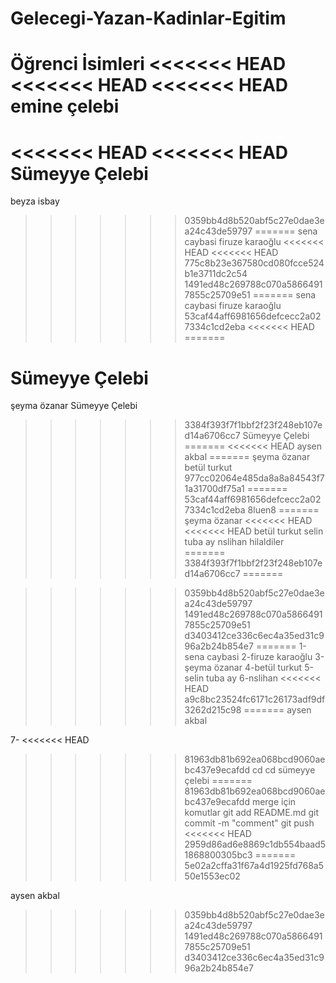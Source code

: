 # Gelecegi-Yazan-Kadinlar-Egitim 
Öğrenci İsimleri
<<<<<<< HEAD
<<<<<<< HEAD
<<<<<<< HEAD
emine çelebi
=======
<<<<<<< HEAD
<<<<<<< HEAD
Sümeyye Çelebi
=======
beyza isbay
>>>>>>> 0359bb4d8b520abf5c27e0dae3ea24c43de59797
=======
sena caybasi
firuze karaoğlu
<<<<<<< HEAD
<<<<<<< HEAD
>>>>>>> 775c8b23e367580cd080fcce524b1e3711dc2c54
>>>>>>> 1491ed48c269788c070a58664917855c25709e51
=======
sena caybasi
firuze karaoğlu
>>>>>>> 53caf44aff6981656defcecc2a027334c1cd2eba
<<<<<<< HEAD
=======

Sümeyye Çelebi
=======
şeyma özanar Sümeyye Çelebi
>>>>>>> 3384f393f7f1bbf2f23f248eb107ed14a6706cc7
Sümeyye Çelebi
=======
<<<<<<< HEAD
aysen akbal
=======
şeyma özanar
betül turkut
>>>>>>> 977cc02064e485da8a8a84543f71a31700df75a1
=======
>>>>>>> 53caf44aff6981656defcecc2a027334c1cd2eba
8luen8
=======
şeyma özanar
<<<<<<< HEAD
<<<<<<< HEAD
betül turkut
selin tuba ay
nslihan
hilaldiler
=======
>>>>>>> 3384f393f7f1bbf2f23f248eb107ed14a6706cc7
=======

>>>>>>> 0359bb4d8b520abf5c27e0dae3ea24c43de59797
>>>>>>> 1491ed48c269788c070a58664917855c25709e51
>>>>>>> d3403412ce336c6ec4a35ed31c996a2b24b854e7
=======
1-sena caybasi
2-firuze karaoğlu
3-şeyma özanar
4-betül turkut
5-selin tuba ay
6-nslihan
<<<<<<< HEAD
>>>>>>> a9c8bc23524fc6171c26173adf9df3262d215c98
=======
aysen akbal

7-
<<<<<<< HEAD
>>>>>>> 81963db81b692ea068bcd9060aebc437e9ecafdd cd
cd sümeyye çelebi
=======
>>>>>>> 81963db81b692ea068bcd9060aebc437e9ecafdd
merge için komutlar
git add README.md
git commit -m "comment"
git push
<<<<<<< HEAD
>>>>>>> 2959d86ad6e8869c1db554baad51868800305bc3
=======
>>>>>>> 5e02a2cffa31f67a4d1925fd768a550e1553ec02

aysen akbal
>>>>>>> 0359bb4d8b520abf5c27e0dae3ea24c43de59797
>>>>>>> 1491ed48c269788c070a58664917855c25709e51
>>>>>>> d3403412ce336c6ec4a35ed31c996a2b24b854e7
